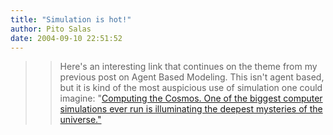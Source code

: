 ```yaml
---
title: "Simulation is hot!"
author: Pito Salas
date: 2004-09-10 22:51:52
---
```


>>

>> Here's an interesting link that continues on the theme from my previous
post on Agent Based Modeling. This isn't agent based, but it is kind of the
most auspicious use of simulation one could imagine: "[Computing the Cosmos.
One of the biggest computer simulations ever run is illuminating the deepest
mysteries of the
universe."](<http://www.spectrum.ieee.org/WEBONLY/publicfeature/aug04/0804cos.html>)


